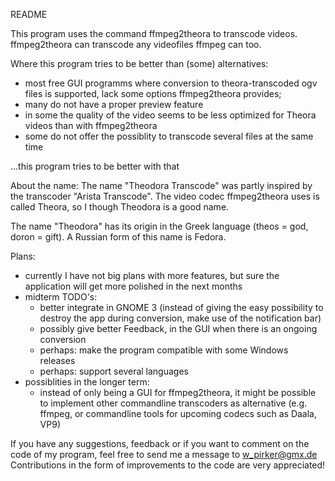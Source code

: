 README

This program uses the command ffmpeg2theora to transcode videos. 
ffmpeg2theora can transcode any videofiles ffmpeg can too. 

Where this program tries to be better than (some) alternatives:
* most free GUI programms where conversion to theora-transcoded ogv files  is 
supported, lack some options ffmpeg2theora provides; 
* many do not have a proper preview feature 
* in some the quality of the video seems to be less optimized for Theora videos 
than with ffmpeg2theora
* some do not offer the possiblity to transcode several files at the same time

...this program tries to be better with that

About the name:
The name "Theodora Transcode" was partly inspired by the transcoder "Arista Transcode".
The video codec ffmpeg2theora uses is called Theora, so I though Theodora is a good name.  

The name "Theodora" has its origin in the Greek language (theos = god, doron = gift).
A Russian form of this name is Fedora.

Plans:
* currently I have not big plans with more features, but sure the application will get
more polished in the next months
* midterm TODO's:
	- better integrate in GNOME 3 (instead of giving the easy possibility to destroy
the app during conversion, make use of the notification bar)
	- possibly give better Feedback, in the GUI when there is an ongoing conversion
	- perhaps: make the program compatible with some Windows releases
	- perhaps: support several languages 
* possiblities in the longer term:  
	- instead of only being a GUI for ffmpeg2theora, it might be possible to implement
	other commandline transcoders as alternative (e.g. ffmpeg, or commandline tools
	for upcoming codecs such as Daala, VP9)

If you have any suggestions, feedback or if you want to comment on the code of my program,
feel free to send me a message to w_pirker@gmx.de 
Contributions in the form of improvements to the code are very appreciated!
